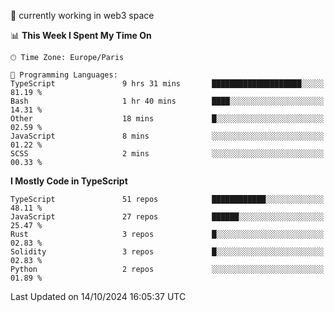 🔭 currently working in web3 space

<!--START_SECTION:waka-->
📊 **This Week I Spent My Time On** 

```text
🕑︎ Time Zone: Europe/Paris

💬 Programming Languages: 
TypeScript               9 hrs 31 mins       ████████████████████░░░░░   81.19 % 
Bash                     1 hr 40 mins        ████░░░░░░░░░░░░░░░░░░░░░   14.31 % 
Other                    18 mins             █░░░░░░░░░░░░░░░░░░░░░░░░   02.59 % 
JavaScript               8 mins              ░░░░░░░░░░░░░░░░░░░░░░░░░   01.22 % 
SCSS                     2 mins              ░░░░░░░░░░░░░░░░░░░░░░░░░   00.33 % 
```

**I Mostly Code in TypeScript** 

```text
TypeScript               51 repos            ████████████░░░░░░░░░░░░░   48.11 % 
JavaScript               27 repos            ██████░░░░░░░░░░░░░░░░░░░   25.47 % 
Rust                     3 repos             █░░░░░░░░░░░░░░░░░░░░░░░░   02.83 % 
Solidity                 3 repos             █░░░░░░░░░░░░░░░░░░░░░░░░   02.83 % 
Python                   2 repos             ░░░░░░░░░░░░░░░░░░░░░░░░░   01.89 % 
```




 Last Updated on 14/10/2024 16:05:37 UTC
<!--END_SECTION:waka-->
